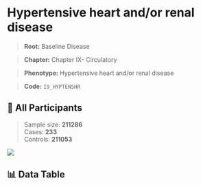# Hypertensive heart and/or renal disease

> **Root:** Baseline Disease  

> **Chapter:** Chapter IX- Circulatory  

> **Phenotype:** Hypertensive heart and/or renal disease  

> **Code:** `I9_HYPTENSHR`

## 🧪 All Participants  
> Sample size: **211286**  
> Cases: **233**  
> Controls: **211053**
<img src="/Sensitive/Figures/ALL/Baseline/I9_HYPTENSHR.png"/>

## 📊 Data Table
<CsvTableMRF src="/Sensitive/Data/ALL/Baseline/LG_I9_HYPTENSHR.csv"/>

